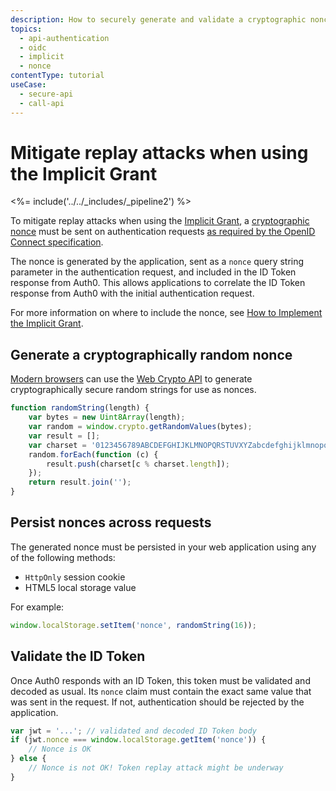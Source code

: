 ```yaml
---
description: How to securely generate and validate a cryptographic nonce for use with the Implicit Grant
topics:
  - api-authentication
  - oidc
  - implicit
  - nonce
contentType: tutorial
useCase:
  - secure-api
  - call-api
---
```


# Mitigate replay attacks when using the Implicit Grant

<%= include('../../_includes/_pipeline2') %>

To mitigate replay attacks when using the [Implicit Grant](/api-auth/grant/implicit), a [cryptographic nonce](https://en.wikipedia.org/wiki/Cryptographic_nonce) must be sent on authentication requests [as required by the OpenID Connect specification](https://openid.net/specs/openid-connect-core-1_0.html#ImplicitAuthRequest).

The nonce is generated by the application, sent as a `nonce` query string parameter in the authentication request, and included in the ID Token response from Auth0. This allows applications to correlate the ID Token response from Auth0 with the initial authentication request.

For more information on where to include the nonce, see [How to Implement the Implicit Grant](/api-auth/tutorials/implicit-grant).

## Generate a cryptographically random nonce

[Modern browsers](http://caniuse.com/#feat=cryptography) can use the [Web Crypto API](https://www.w3.org/TR/WebCryptoAPI/) to generate cryptographically secure random strings for use as nonces.

```js
function randomString(length) {
    var bytes = new Uint8Array(length);
    var random = window.crypto.getRandomValues(bytes);
    var result = [];
    var charset = '0123456789ABCDEFGHIJKLMNOPQRSTUVXYZabcdefghijklmnopqrstuvwxyz-._~'
    random.forEach(function (c) {
        result.push(charset[c % charset.length]);
    });
    return result.join('');
}
```

## Persist nonces across requests

The generated nonce must be persisted in your web application using any of the following methods:

* `HttpOnly` session cookie
* HTML5 local storage value

For example:

```js
window.localStorage.setItem('nonce', randomString(16));
```

## Validate the ID Token

Once Auth0 responds with an ID Token, this token must be validated and decoded as usual.
Its `nonce` claim must contain the exact same value that was sent in the request.
If not, authentication should be rejected by the application.

```js
var jwt = '...'; // validated and decoded ID Token body
if (jwt.nonce === window.localStorage.getItem('nonce')) {
    // Nonce is OK
} else {
    // Nonce is not OK! Token replay attack might be underway
}
```
